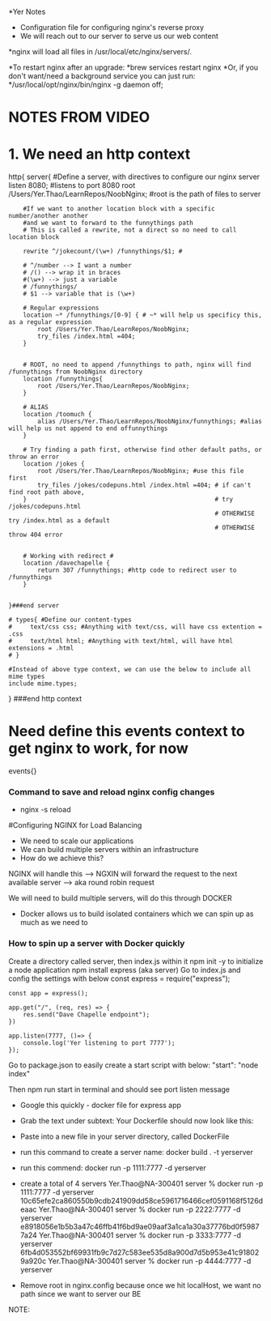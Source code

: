 *Yer Notes 
* Configuration file for configuring nginx's reverse proxy
* We will reach out to our server to serve us our web content

*nginx will load all files in /usr/local/etc/nginx/servers/.

*To restart nginx after an upgrade:
*brew services restart nginx
*Or, if you don't want/need a background service you can just run:
*/usr/local/opt/nginx/bin/nginx -g daemon off;

# NOTES FROM VIDEO #


# 1. We need an http context
http{
    server{ #Define a server, with directives to configure our nginx server
        listen 8080; #listens to port 8080
        root /Users/Yer.Thao/LearnRepos/NoobNginx; #root is the path of files to server
    

        #If we want to another location block with a specific number/another another
        #and we want to forward to the funnythings path
        # This is called a rewrite, not a direct so no need to call location block
        
        rewrite ^/jokecount/(\w+) /funnythings/$1; #

        # ^/number --> I want a number 
        # /() --> wrap it in braces
        #(\w+) --> just a variable 
        # /funnythings/
        # $1 --> variable that is (\w+)

        # Regular expressions
        location ~* /funnythings/[0-9] { # ~* will help us specificy this, as a regular expression
            root /Users/Yer.Thao/LearnRepos/NoobNginx;
            try_files /index.html =404;
        }


        # ROOT, no need to append /funnythings to path, nginx will find /funnythings from NoobNginx directory
        location /funnythings{
            root /Users/Yer.Thao/LearnRepos/NoobNginx;
        }

        # ALIAS
        location /toomuch {
            alias /Users/Yer.Thao/LearnRepos/NoobNginx/funnythings; #alias will help us not append to end offunnythings
        }

        # Try finding a path first, otherwise find other default paths, or throw an error
        location /jokes {
            root /Users/Yer.Thao/LearnRepos/NoobNginx; #use this file first 
            try_files /jokes/codepuns.html /index.html =404; # if can't find root path above, 
        }                                                    # try /jokes/codepuns.html 
                                                             # OTHERWISE try /index.html as a default 
                                                             # OTHERWISE throw 404 error


        # Working with redirect #
        location /davechapelle {
            return 307 /funnythings; #http code to redirect user to /funnythings
        }


    }###end server

    # types{ #Define our content-types
    #     text/css css; #Anything with text/css, will have css extention = .css
    #     text/html html; #Anything with text/html, will have html extensions = .html
    # }

    #Instead of above type context, we can use the below to include all mime types 
    include mime.types;
} ###end http context










# Need define this events context to get nginx to work, for now
events{}


### Command to save and reload nginx config changes ###
- nginx -s reload

#Configuring NGINX for Load Balancing 
- We need to scale our applications 
- We can build multiple servers within an infrastructure 
- How do we achieve this? 

NGINX will handle this 
--> NGXIN will forward the request to the next available server 
--> aka round robin request

We will need to build multiple servers, will do this through DOCKER
- Docker allows us to build isolated containers which we can spin up as much as we need to 


### How to spin up a server with Docker quickly ###
Create a directory called server, then index.js within it
npm init -y to initialize a node application 
npm install express (aka server)
Go to index.js and config the settings with below
    const express = require("express");

    const app = express();

    app.get("/", (req, res) => {
        res.send("Dave Chapelle endpoint");
    })

    app.listen(7777, ()=> {
        console.log('Yer listening to port 7777');
    });

Go to package.json to easily create a start script with below:
    "start": "node index"

Then npm run start in terminal and should see port listen message

- Google this quickly - docker file for express app
-  Grab the text under subtext: Your Dockerfile should now look like this:
- Paste into a new file in your server directory, called DockerFile
- run this command to create a server name: docker build . -t yerserver
- run this commend: docker run -p 1111:7777 -d yerserver
- create a total of 4 servers
    Yer.Thao@NA-300401 server % docker run -p 1111:7777 -d yerserver
        10c65efe2ca860550b9cdb241909dd58ce5961716466cef0591168f5126deaac
    Yer.Thao@NA-300401 server % docker run -p 2222:7777 -d yerserver
        e8918056e1b5b3a47c46ffb41f6bd9ae09aaf3a1ca1a30a37776bd0f59877a24
    Yer.Thao@NA-300401 server % docker run -p 3333:7777 -d yerserver
        6fb4d053552bf69931fb9c7d27c583ee535d8a900d7d5b953e41c918029a920c
    Yer.Thao@NA-300401 server % docker run -p 4444:7777 -d yerserver

- Remove root in nginx.config because once we hit localHost, we want no path since 
we want to server our BE 


NOTE: 




